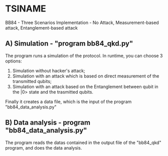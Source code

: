 # TSINAME
BB84 - Three Scenarios Implementation - No Attack, Measurement-based attack, Entanglement-based attack

A) Simulation - "program bb84_qkd.py"
------------------------------------
The program runs a simulation of the protocol. In runtime, you can choose 3 options:
1. Simulation without hacker's attack;
2. Simulation with an attack which is based on direct measurement of the transmitted qubits;
3. Simulation with an attack based on the Entanglement between qubit in the |0> state and the trasmitted qubits.

Finally it creates a data file, which is the input of the program "bb84_data_analysis.py"

B) Data analysis - program "bb84_data_analysis.py"
-------------------------------------------------
The program reads the datas contained in the output file of the "bb84_qkd" program, and does the data analysis.
